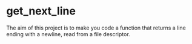 # get_next_line
 The aim of this project is to make you code a function that returns a line ending with a newline, read from a file descriptor.
